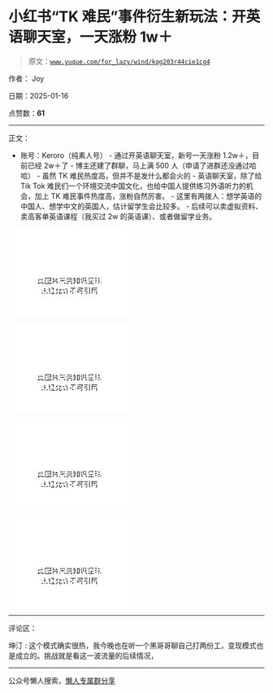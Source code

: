 # 小红书“TK 难民”事件衍生新玩法：开英语聊天室，一天涨粉 1w＋

> 原文：[`www.yuque.com/for_lazy/wind/kqg203r44cie1cg4`](https://www.yuque.com/for_lazy/wind/kqg203r44cie1cg4)

作者： Joy

日期：2025-01-16

点赞数：**61**

* * *

正文：

- 账号：Keroro（纯素人号） - 通过开英语聊天室，新号一天涨粉 1.2w＋，目前已经 2w＋了 - 博主还建了群聊，马上满
500 人（申请了进群还没通过哈哈） - 虽然 TK 难民热度高，但并不是发什么都会火的 - 英语聊天室，除了给 Tik
Tok 难民们一个环境交流中国文化，也给中国人提供练习外语听力的机会，加上 TK 难民事件热度高，涨粉自然厉害。 - 这里有两拨人：想学英语的中国人、想学中文的英国人，估计留学生会比较多。 - 后续可以卖虚拟资料、卖高客单英语课程（我买过 2w 的英语课）、或者做留学业务。

![](img/d08579498f58cd38170552d1b27c1c90.png "None")

![](img/e67aa7150152f5f2cf977070674f840f.png "None")

![](img/e02b511f00e62ef6ced9836acac7af90.png "None")

![](img/0cc0ebe13b139c574d95743356f6bedb.png "None")

* * *

评论区：

坤汀 : 这个模式确实很热，我今晚也在听一个黑哥哥聊自己打两份工，变现模式也是成立的。挑战就是看这一波流量的后续情况，

* * *

公众号懒人搜索，[懒人专属群分享](https://lazybook.fun/#/blog/group)